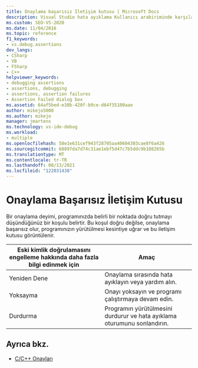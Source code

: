 ```yaml
---
title: Onaylama başarısız Iletişim kutusu | Microsoft Docs
description: Visual Studio hata ayıklama Kullanıcı arabiriminde karşılaşabileceğiniz bir iletişim kutusu olan onaylama başarısız iletişim kutusu hakkında bilgi edinin.
ms.custom: SEO-VS-2020
ms.date: 11/04/2016
ms.topic: reference
f1_keywords:
- vs.debug.assertions
dev_langs:
- CSharp
- VB
- FSharp
- C++
helpviewer_keywords:
- debugging assertions
- assertions, debugging
- assertions, assertion failures
- Assertion Failed dialog box
ms.assetid: 64af5bed-e38b-420f-b9ce-d64f35100aae
author: mikejo5000
ms.author: mikejo
manager: jmartens
ms.technology: vs-ide-debug
ms.workload:
- multiple
ms.openlocfilehash: 58e1e631cef943f28705aa40604303cae8f6a426
ms.sourcegitcommit: 68897da7d74c31ae1ebf5d47c7b5ddc9b108265b
ms.translationtype: MT
ms.contentlocale: tr-TR
ms.lasthandoff: 08/13/2021
ms.locfileid: "122031438"
---
```

# <a name="assertion-failed-dialog-box"></a>Onaylama Başarısız İletişim Kutusu
Bir onaylama deyimi, programınızda belirli bir noktada doğru tutmayı düşündüğünüz bir koşulu belirtir. Bu koşul doğru değilse, onaylama başarısız olur, programınızın yürütülmesi kesintiye uğrar ve bu iletişim kutusu görüntülenir.

|Eski kimlik doğrulamasını engelleme hakkında daha fazla bilgi edinmek için|Amaç|
|-----------|--------|
|Yeniden Dene|Onaylama sırasında hata ayıklayın veya yardım alın.|
|Yoksayma|Onayı yoksayın ve programı çalıştırmaya devam edin.|
|Durdurma|Programın yürütülmesini durdurur ve hata ayıklama oturumunu sonlandırın.|

## <a name="see-also"></a>Ayrıca bkz.

- [C/C++ Onayları](../debugger/c-cpp-assertions.md)